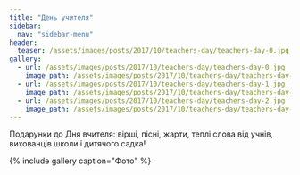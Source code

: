 ```yaml
---
title: "День учителя"
sidebar:
  nav: "sidebar-menu"
header:
  teaser: /assets/images/posts/2017/10/teachers-day/teachers-day-0.jpg
gallery:
  - url: /assets/images/posts/2017/10/teachers-day/teachers-day-0.jpg
    image_path: /assets/images/posts/2017/10/teachers-day/teachers-day-0.jpg
  - url: /assets/images/posts/2017/10/teachers-day/teachers-day-1.jpg
    image_path: /assets/images/posts/2017/10/teachers-day/teachers-day-1.jpg
  - url: /assets/images/posts/2017/10/teachers-day/teachers-day-2.jpg
    image_path: /assets/images/posts/2017/10/teachers-day/teachers-day-2.jpg
---
```


Подарунки до Дня вчителя: вірші, пісні, жарти, теплі слова від учнів, вихованців школи і дитячого садка!

{% include gallery caption="Фото" %}
